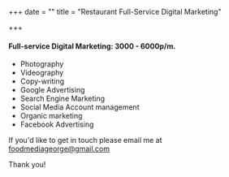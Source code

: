 +++
date = ""
title = "Restaurant Full-Service Digital Marketing"

+++
#### Full-service Digital Marketing: 3000 - 6000p/m.

* Photography
* Videography
* Copy-writing
* Google Advertising
* Search Engine Marketing
* Social Media Account management
* Organic marketing
* Facebook Advertising

If you'd like to get in touch please email me at foodmediageorge@gmail.com

Thank you!
